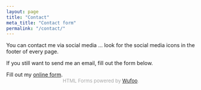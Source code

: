 ```yaml
---
layout: page
title: "Contact"
meta_title: "Contact form"
permalink: "/contact/"
---
```


You can contact me via social media ... look for the social media icons in the footer of every page.

If you still want to send me an email, fill out the form below.


<div id="wufoo-zdev0ir0oz42xh">
Fill out my <a href="https://twellspring.wufoo.com/forms/zdev0ir0oz42xh">online form</a>.
</div>
<div id="wuf-adv" style="font-family:inherit;font-size: small;color:#a7a7a7;text-align:center;display:block;">HTML Forms powered by <a href="http://www.wufoo.com">Wufoo</a>.</div>
<script type="text/javascript">var zdev0ir0oz42xh;(function(d, t) {
var s = d.createElement(t), options = {
'userName':'twellspring',
'formHash':'zdev0ir0oz42xh',
'autoResize':true,
'height':'687',
'async':true,
'host':'wufoo.com',
'header':'show',
'ssl':true};
s.src = ('https:' == d.location.protocol ? 'https://' : 'http://') + 'www.wufoo.com/scripts/embed/form.js';
s.onload = s.onreadystatechange = function() {
var rs = this.readyState; if (rs) if (rs != 'complete') if (rs != 'loaded') return;
try { zdev0ir0oz42xh = new WufooForm();zdev0ir0oz42xh.initialize(options);zdev0ir0oz42xh.display(); } catch (e) {}};
var scr = d.getElementsByTagName(t)[0], par = scr.parentNode; par.insertBefore(s, scr);
})(document, 'script');</script>
